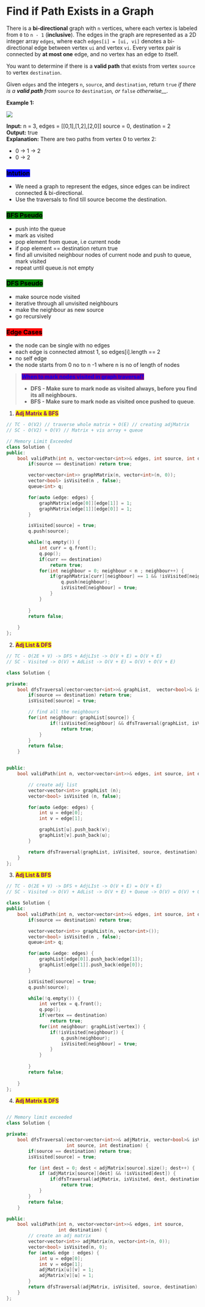 # Find if Path Exists in a Graph

There is a **bi-directional** graph with `n` vertices, where each vertex is labeled from `0` to `n - 1` (**inclusive**). The edges in the graph are represented as a 2D integer array `edges`, where each `edges[i] = [ui, vi]` denotes a bi-directional edge between vertex `ui` and vertex `vi`. Every vertex pair is connected by **at most one** edge, and no vertex has an edge to itself.

You want to determine if there is a **valid path** that exists from vertex `source` to vertex `destination`.

Given `edges` and the integers `n`, `source`, and `destination`, return `true` _if there is a **valid path** from_ `source` _to_ `destination`_, or_ `false` _otherwise\_\_._

**Example 1:**

![](https://assets.leetcode.com/uploads/2021/08/14/validpath-ex1.png)

**Input:** n = 3, edges = \[\[0,1],\[1,2],\[2,0]] source = 0, destination = 2\
**Output:** true\
**Explanation:** There are two paths from vertex 0 to vertex 2:

* 0 → 1 → 2
* 0 → 2

### <mark style="background-color:blue;">**Intution**</mark>

* We need a graph to represent the edges, since edges can be indirect connected & bi-directional.
* Use the traversals to find till source become the destination.

### <mark style="background-color:green;">**BFS Pseudo**</mark>

* push into the queue
* mark as visited
* pop element from queue, i.e current node
* if pop element == destination return true
* find all unvisited neighbour nodes of current node and push to queue, mark visited
* repeat until queue.is not empty

### <mark style="background-color:green;">**DFS Pseudo**</mark>

* make source node visited
* iterative through all unvisited neighbours
* make the neighbour as new source
* go recursively

### <mark style="background-color:red;">**Edge Cases**</mark>

* the node can be single with no edges
* each edge is connected atmost 1, so edges\[i].length == 2
* no self edge
* the node starts from 0 no to n -1 where n is no of length of nodes

> <mark style="color:blue;background-color:purple;">**When to mark nodes visited in graph traversal?**</mark>
>
> * **DFS - Make sure to mark node as visited always, before you find its all neighbours.**
> * **BFS - Make sure to mark node as visited once pushed to queue**.



1. <mark style="color:purple;">**Adj Matrix & BFS**</mark>

```cpp
// TC - O(V2) // traverse whole matrix + O(E) // creating adjMatrix
// SC - O(V2) + O(V) // Matrix + vis array + queue

// Memory Limit Exceeded
class Solution {
public:
    bool validPath(int n, vector<vector<int>>& edges, int source, int destination) {
        if(source == destination) return true;

        vector<vector<int>> graphMatrix(n, vector<int>(n, 0));        
        vector<bool> isVisited(n , false);
        queue<int> q;

        for(auto &edge: edges) {
            graphMatrix[edge[0]][edge[1]] = 1;
            graphMatrix[edge[1]][edge[0]] = 1;
        }

        isVisited[source] = true;
        q.push(source);

        while(!q.empty()) {
            int curr = q.front();
            q.pop();
            if(curr == destination)
                return true;
            for(int neighbour = 0; neighbour < n ; neighbour++) {
                if(graphMatrix[curr][neighbour] == 1 && !isVisited[neighbour]) {
                    q.push(neighbour);
                    isVisited[neighbour] = true;
                }
            }
            
        }
        return false;
        
    }
};
```



2. <mark style="color:purple;">**Adj List & DFS**</mark>

```cpp
// TC - O(2E + V) -> DFS + AdjLIst -> O(V + E) = O(V + E)
// SC - Visited -> O(V) + AdList -> O(V + E) = O(V) + O(V + E)

class Solution {

private:
    bool dfsTraversal(vector<vector<int>>& graphList,  vector<bool>& isVisited , int source, int destination) {
	    if(source == destination) return true;
        isVisited[source] = true;

        // find all the neighbours
        for(int neighbour: graphList[source]) {
                if(!isVisited[neighbour] && dfsTraversal(graphList, isVisited, neighbour, destination)) {
                    return true;         
            }
        }
        return false;
    }


public:
    bool validPath(int n, vector<vector<int>>& edges, int source, int destination) {

        // create adj list
        vector<vector<int>> graphList (n);
        vector<bool> isVisited (n, false);

        for(auto &edge: edges) { 
            int u = edge[0];
            int v = edge[1];

            graphList[u].push_back(v);
            graphList[v].push_back(u);
        }

        return dfsTraversal(graphList, isVisited, source, destination);
    }
};
```



3. <mark style="color:purple;">**Adj List & BFS**</mark>

```cpp
// TC - O(2E + V) -> DFS + AdjLIst -> O(V + E) = O(V + E)
// SC - Visited -> O(V) + AdList -> O(V + E) + Queue -> O(V) = O(V) + O(V + E) + O(V)

class Solution {
public:
    bool validPath(int n, vector<vector<int>>& edges, int source, int destination) {
        if(source == destination) return true;

        vector<vector<int>> graphList(n, vector<int>());        
        vector<bool> isVisited(n , false);
        queue<int> q;

        for(auto &edge: edges) {
            graphList[edge[0]].push_back(edge[1]);
            graphList[edge[1]].push_back(edge[0]);
        }

        isVisited[source] = true;
        q.push(source);

        while(!q.empty()) {
            int vertex = q.front();
            q.pop();
            if(vertex == destination)
                return true;
            for(int neighbour: graphList[vertex]) {
                if(!isVisited[neighbour]) {
                    q.push(neighbour);
                    isVisited[neighbour] = true;
                }
            }
            
        }
        return false;
        
    }
};
```



4. <mark style="color:purple;">**Adj Matrix & DFS**</mark>

```cpp

// Memory limit exceeded
class Solution {

private:
    bool dfsTraversal(vector<vector<int>>& adjMatrix, vector<bool>& isVisited,
                      int source, int destination) {
        if(source == destination) return true;
        isVisited[source] = true;

        for (int dest = 0; dest < adjMatrix[source].size(); dest++) {
            if (adjMatrix[source][dest] && !isVisited[dest]) {
				if(dfsTraversal(adjMatrix, isVisited, dest, destination))
					return true;
            }    
        }
        return false;
    }

public:
    bool validPath(int n, vector<vector<int>>& edges, int source,
                   int destination) {
        // create an adj matrix
        vector<vector<int>> adjMatrix(n, vector<int>(n, 0));
        vector<bool> isVisited(n, 0);
        for (auto& edge : edges) {
            int u = edge[0];
            int v = edge[1];
            adjMatrix[u][v] = 1;
            adjMatrix[v][u] = 1;
        }
        return dfsTraversal(adjMatrix, isVisited, source, destination);
    }
};
```
